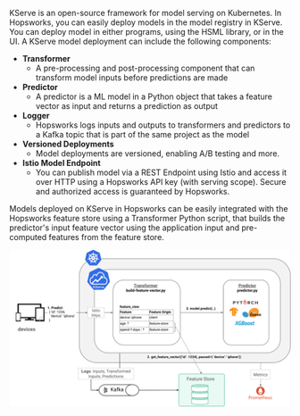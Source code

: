 KServe is an open-source framework for model serving on Kubernetes.
In Hopsworks, you can easily deploy models in the model registry in KServe. You can deploy model in either programs, using the HSML library, or in the UI. A KServe model deployment can include the following components:

 - **Transformer**
    - A pre-processing and post-processing component that can transform model inputs before predictions are made
 - **Predictor** 
    - A predictor is a ML model in a Python object that takes a feature vector as input and returns a prediction as output
 - **Logger**
    - Hopsworks logs inputs and outputs to transformers and predictors to a Kafka topic that is part of the same project as the model
 - **Versioned Deployments**
    - Model deployments are versioned, enabling A/B testing and more.
 - **Istio Model Endpoint**
    - You can publish model via a REST Endpoint using Istio and access it over HTTP using a Hopsworks API key (with serving scope). Secure and authorized access is guaranteed by Hopsworks.

Models deployed on KServe in Hopsworks can be easily integrated with the Hopsworks feature store using a Transformer Python script, that builds the predictor's input feature vector using the application input and pre-computed features from the feature store.

<img src="/assets/images/concepts/mlops/kserve.svg">

